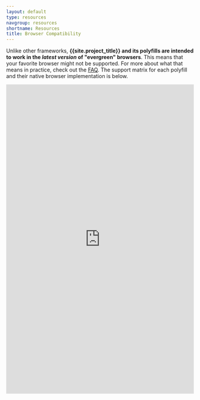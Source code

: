 ```yaml
---
layout: default
type: resources
navgroup: resources
shortname: Resources
title: Browser Compatibility
---
```


Unlike other frameworks, **{{site.project_title}} and its polyfills are intended to work in the _latest
version_ of "evergreen" browsers**. This means that your favorite browser might not be supported. For more about what that means in practice, check out the [FAQ](faq.html#which-browsers-does-polymer-support). The support matrix for each polyfill and their
native browser implementation is below.

<iframe src="https://docs.google.com/spreadsheet/pub?key=0Anye-JMjUkZZdDdoblh6dTlwcWRLQkhKbTVzdHJtcXc&single=true&gid=2&output=html&range=A1:Q43" seamless style="border:none;width:100%;height:830px;"></iframe>
